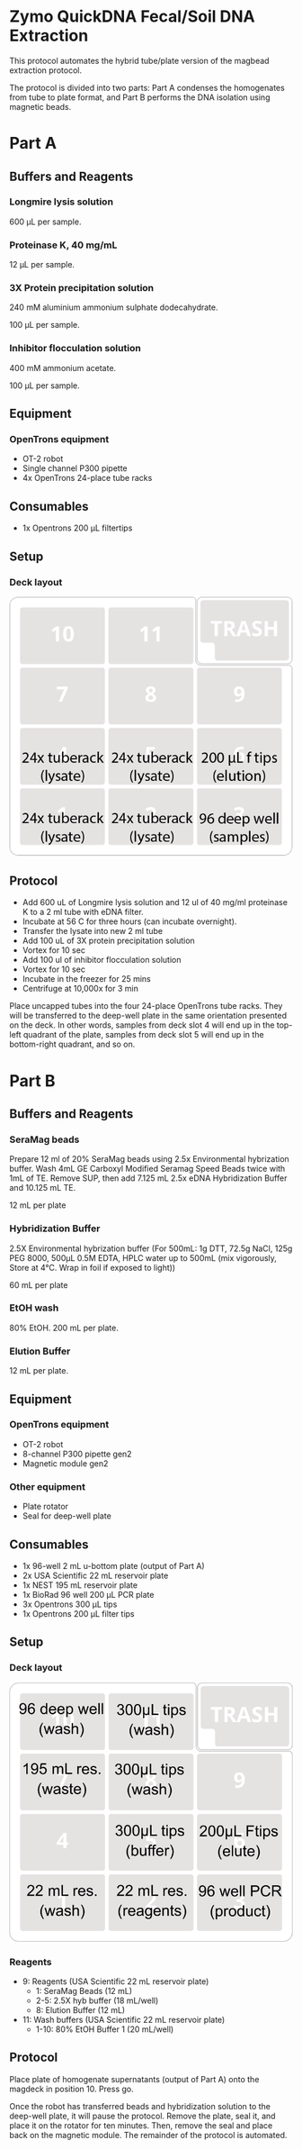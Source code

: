 # Zymo QuickDNA Fecal/Soil DNA Extraction

This protocol automates the hybrid tube/plate version of the magbead extraction protocol. 

The protocol is divided into two parts: Part A condenses the homogenates from tube to plate format, and Part B performs the DNA isolation using magnetic beads. 


# Part A

## Buffers and Reagents

### Longmire lysis solution

600 µL per sample.

### Proteinase K, 40 mg/mL

12 µL per sample.

### 3X Protein precipitation solution

240 mM aluminium ammonium sulphate dodecahydrate.

100 µL per sample.

### Inhibitor flocculation solution

400 mM ammonium acetate.

100 µL per sample.

## Equipment
### OpenTrons equipment

- OT-2 robot
- Single channel P300 pipette
- 4x OpenTrons 24-place tube racks


## Consumables

- 1x Opentrons 200 µL filtertips


## Setup

### Deck layout

![Part A deck layout](./deckmap_magbead_A.png)

## Protocol

- Add 600 uL of Longmire lysis solution and 12 ul of 40 mg/ml proteinase K to a 2 ml tube with eDNA filter. 
- Incubate at 56 C for three hours (can incubate overnight). 
- Transfer the lysate into new 2 ml tube
- Add 100 uL of 3X protein precipitation solution 
- Vortex for 10 sec 
- Add 100 ul of inhibitor flocculation solution 
- Vortex for 10 sec 
- Incubate in the freezer for 25 mins 
- Centrifuge at 10,000x for 3 min 

Place uncapped tubes into the four 24-place OpenTrons tube racks. They will be transferred to the deep-well plate in the same orientation presented on the deck. In other words, samples from deck slot 4 will end up in the top-left quadrant of the plate, samples from deck slot 5 will end up in the bottom-right quadrant, and so on. 

# Part B

## Buffers and Reagents

### SeraMag beads

Prepare 12 ml of 20% SeraMag beads using 2.5x Environmental hybrization buffer. Wash 4mL GE Carboxyl Modified Seramag Speed Beads twice with 1mL of TE. Remove SUP, then add 7.125 mL 2.5x eDNA Hybridization Buffer and 10.125 mL TE. 

12 mL per plate

### Hybridization Buffer

2.5X Environmental hybrization buffer (For 500mL: 1g DTT, 72.5g NaCl, 125g PEG 8000, 500μL 0.5M EDTA, HPLC water up to 500mL (mix vigorously, Store at 4°C. Wrap in foil if exposed to light))

60 mL per plate

### EtOH wash

80% EtOH. 200 mL per plate.

### Elution Buffer

12 mL per plate.

## Equipment
### OpenTrons equipment

- OT-2 robot
- 8-channel P300 pipette gen2
- Magnetic module gen2


### Other equipment

- Plate rotator
- Seal for deep-well plate


## Consumables

- 1x 96-well 2 mL u-bottom plate (output of Part A)
- 2x USA Scientific 22 mL reservoir plate
- 1x NEST 195 mL reservoir plate
- 1x BioRad 96 well 200 µL PCR plate
- 3x Opentrons 300 µL tips
- 1x Opentrons 200 µL filter tips

## Setup

### Deck layout

![Part B deck layout](./deckmap_magbead_B.png)

### Reagents

- 9: Reagents (USA Scientific 22 mL reservoir plate)
	- 1: SeraMag Beads (12 mL)
	- 2-5: 2.5X hyb buffer (18 mL/well)
	- 8: Elution Buffer (12 mL)
- 11: Wash buffers (USA Scientific 22 mL reservoir plate)
	- 1-10: 80% EtOH Buffer 1 (20 mL/well)

## Protocol

Place plate of homogenate supernatants (output of Part A) onto the magdeck in position 10. Press go. 

Once the robot has transferred beads and hybridization solution to the deep-well plate, it will pause the protocol. Remove the plate, seal it, and place it on the rotator for ten minutes. Then, remove the seal and place back on the magnetic module. The remainder of the protocol is automated.
